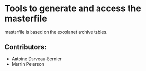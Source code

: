 # Tools to generate and access the masterfile
masterfile is based on the exoplanet archive tables.

Contributors:
-------------
- Antoine Darveau-Bernier
- Merrin Peterson

